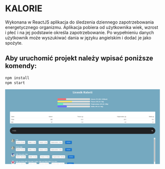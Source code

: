 # KALORIE

Wykonana w ReactJS aplikacja do śledzenia dziennego zapotrzebowania energetycznego organizmu. Aplikacja pobiera od użytkownika wiek, wzrost i płeć i na jej podstawie określa zapotrzebowanie. Po wypełnieniu danych użytkownik może wyszukiwać dania w języku angielskim i dodać je jako spożyte.

## Aby uruchomić projekt należy wpisać poniższe komendy:
```
npm install
npm start
```

![preview](image.png)
